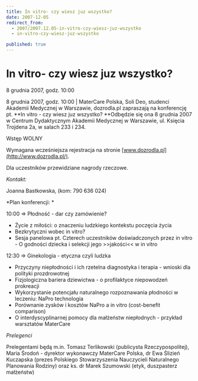 ```yaml
---
title: In vitro- czy wiesz juz wszystko?
date: 2007-12-05
redirect_from: 
  - 2007/2007.12.05-in-vitro-czy-wiesz-juz-wszystko
  - in-vitro-czy-wiesz-juz-wszystko

published: true
---
```




# In vitro- czy wiesz juz wszystko?

<time>8 grudnia 2007, godz. 10:00</time>

8 grudnia 2007, godz. 10:00 | 
MaterCare Polska, Soli Deo, studenci Akademii Medycznej w Warszawie, dozrodla.pl zapraszają na konferencję pt.&nbsp;**In vitro - czy wiesz juz wszystko? **Odbędzie się ona 8 grudnia 2007 w Centrum Dydaktycznym Akademii Medycznej w Warszawie, ul. Księcia Trojdena 2a, w salach 233 i 234.

Wstęp WOLNY

Wymagana wcześniejsza rejestracja na stronie [www.dozrodla.pl](http://www.dozrodla.pl/). 

Dla uczestników przewidziane nagrody rzeczowe.

*Kontakt:* 

Joanna Bastkowska, (kom: 790 636 024)

*Plan konferencji: *

10:00 =&gt; Płodność - dar czy zamówienie?

- Życie z miłości: o znaczeniu ludzkiego kontekstu poczęcia życia
- Bezkrytyczni wobec in vitro? 
- Sesja panelowa pt. Czterech uczestników doświadczonych przez in vitro - O godności dziecka i selekcji jego &gt;&gt;jakości&lt;&lt; w in vitro 

12:30 =&gt; Ginekologia - etyczna czyli ludzka

- Przyczyny niepłodności i ich rzetelna diagnostyka i terapia - wnioski dla polityki prozdrowotnej
- Fizjologiczna bariera dziewictwa - o profilaktyce niepowodzeń prokreacji
- Wykorzystanie potencjału naturalnego rozpoznawania płodności w leczeniu: NaPro technologia
- Porównanie zysków i kosztów NaPro a in vitro (cost-benefit&nbsp; comparison) 
- O interdyscyplinarnej pomocy dla małżeństw niepłodnych - przykład warsztatów MaterCare

*Prelegenci*

Prelegentami będą m.in. Tomasz Terlikowski (publicysta Rzeczypospolitej), Maria Środoń - dyrektor wykonawczy MaterCare Polska, dr Ewa Ślizień Kuczapska (prezes Polskiego Stowarzyszenia Nauczycieli Naturalnego Planowania Rodziny) oraz&nbsp;ks. dr Marek Szumowski (etyk, duszpasterz małżeństw)


<!--CONTENT FROM OLD SERVER (jos before 2013): 8 grudnia 2007, godz. 10:00 | 
MaterCare Polska, Soli Deo, studenci Akademii Medycznej w Warszawie, dozrodla.pl zapraszają na konferencję pt.&nbsp;**In vitro - czy wiesz juz wszystko? **Odbędzie się ona 8 grudnia 2007 w Centrum Dydaktycznym Akademii Medycznej w Warszawie, ul. Księcia Trojdena 2a, w salach 233 i 234.



Wstęp WOLNY



Wymagana wcześniejsza rejestracja na stronie [www.dozrodla.pl](http://www.dozrodla.pl/). 



Dla uczestników przewidziane nagrody rzeczowe.



*Kontakt:* 



Joanna Bastkowska, (kom: 790 636 024)



*Plan konferencji: *



10:00 =&gt; Płodność - dar czy zamówienie?



- Życie z miłości: o znaczeniu ludzkiego kontekstu poczęcia życia
- Bezkrytyczni wobec in vitro? 
- Sesja panelowa pt. Czterech uczestników doświadczonych przez in vitro - O godności dziecka i selekcji jego &gt;&gt;jakości&lt;&lt; w in vitro 



12:30 =&gt; Ginekologia - etyczna czyli ludzka



- Przyczyny niepłodności i ich rzetelna diagnostyka i terapia - wnioski dla polityki prozdrowotnej
- Fizjologiczna bariera dziewictwa - o profilaktyce niepowodzeń prokreacji
- Wykorzystanie potencjału naturalnego rozpoznawania płodności w leczeniu: NaPro technologia
- Porównanie zysków i kosztów NaPro a in vitro (cost-benefit&nbsp; comparison) 
- O interdyscyplinarnej pomocy dla małżeństw niepłodnych - przykład warsztatów MaterCare



*Prelegenci*



Prelegentami będą m.in. Tomasz Terlikowski (publicysta Rzeczypospolitej), Maria Środoń - dyrektor wykonawczy MaterCare Polska, dr Ewa Ślizień Kuczapska (prezes Polskiego Stowarzyszenia Nauczycieli Naturalnego Planowania Rodziny) oraz&nbsp;ks. dr Marek Szumowski (etyk, duszpasterz małżeństw)

-->

<!--{{json:{"created_date":"2007-12-05 21:51:05","publish_down":"0000-00-00 00:00:00","id":"552"}}}-->